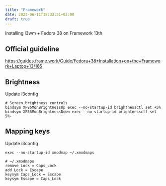 ```yaml
---
title: "Framework"
date: 2023-06-11T18:33:51+02:00
draft: true
---
```


Installing i3wm + Fedora 38 on Framework 13th

## Official guideline

https://guides.frame.work/Guide/Fedora+38+Installation+on+the+Framework+Laptop+13/165

## Brightness

Update i3config

```
# Screen brightness controls
bindsym XF86MonBrightnessUp exec --no-startup-id brightnessctl set +5%
bindsym XF86MonBrightnessDown exec --no-startup-id brightnessctl set 5%-
```

## Mapping keys

Update i3config

```
exec --no-startup-id xmodmap ~/.xmodmaps
```

```
# ~/.xmodmaps
remove Lock = Caps_Lock
add Lock = Escape
keysym Caps_Lock = Escape
keysym Escape = Caps_Lock
```
